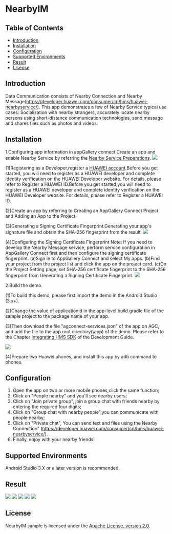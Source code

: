 # NearbyIM

## Table of Contents

 * [Introduction](#introduction)
 * [Installation](#installation)
 * [Configuration](#configuration)
 * [Supported Environments](#supported-environments)
 * [Result](#result)
 * [License](#license)

## Introduction
Data Communication consists of Nearby Connection and Nearby Message(https://developer.huawei.com/consumer/cn/hms/huawei-nearbyservice/).
This app demonstrates a few of Nearby Service typical use cases:
Socialization with nearby strangers, accurately locate nearby persons using short-distance communication technologies, send message and shares files such as photos and videos.

## Installation
1.Configuring app information in appGallery connect.Create an app and enable Nearby Service by referring the [Nearby Service Preparations](https://developer.huawei.com/consumer/en/doc/development/HMS-Guides/nearby-service-preparation).
<img src="process01.png">

(1)Registering as a Developer,register a [HUAWEI account](https://developer.huawei.com/consumer/en/).Before you get started, you will need to register as a HUAWEI developer and complete identity verification on the HUAWEI Developer website. For details, please refer to Register a HUAWEI ID.Before you get started,you will need to register as a HUAWEI developer and complete identity verification on the HUAWEI Developer website. For details, please refer to Register a HUAWEI ID.

(2)Create an app by referring to Creating an AppGallery Connect Project and Adding an App to the Project.

(3)Generating a Signing Certificate Fingerprint.Generating your app's signature file and obtain the SHA-256 fingerprint from the result.
<img src="process02.png">

(4)Configuring the Signing Certificate Fingerprint
Note: If you need to develop the Nearby Message service, perform service configuration in AppGallery Connect first and then configure the signing certificate fingerprint.
  (a)Sign in to AppGallery Connect and select My apps.
  (b)Find your project from the project list and click the app on the project card.
  (c)On the Project Setting page, set SHA-256 certificate fingerprint to the SHA-256 fingerprint from Generating a Signing Certificate Fingerprint.
  <img src="process03.png">
  
2.Build the demo.

(1)To build this demo, please first import the demo in the Android Studio (3.x+).

(2)Change the value of applicationid in the app-level build.gradle file of the sample project to the package name of your app.

(3)Then download the file "agconnect-services.json" of the app on AGC, and add the file to the app root directory(\app) of the demo. Please refer to the Chapter [Integrating HMS SDK](https://developer.huawei.com/consumer/en/doc/development/HMS-Guides/nearby-service-integratesdk) of the Development Guide.

<img src="process.png">

(4)Prepare two Huawei phones, and install this app by adb command to phones.

## Configuration
1. Open the app on two or more mobile phones,click the same function;
2. Click on "People nearby" and you'll see nearby users;
3. Click on "Join private group", join a group chat with friends nearby by entering the required four digits;
4. Click on "Group chat with nearby people",you can communicate with people nearby;
5. Click on "Private chat", You can send text and files using the Nearby Connection" (https://developer.huawei.com/consumer/cn/hms/huawei-nearbyservice/).
6. Finally, enjoy with your nearby friends!

## Supported Environments
Android Studio 3.X or a later version is recommended.

## Result
<img src="result01.jpg">
<img src="result02.jpg">
<img src="result03.jpg">
<img src="result04.jpg">
<img src="result05.jpg">

## License
NearbyIM sample is licensed under the [Apache License, version 2.0](http://www.apache.org/licenses/LICENSE-2.0).
